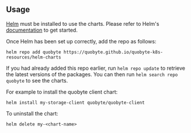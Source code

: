 ## Usage

[Helm](https://helm.sh) must be installed to use the charts.  Please refer to
Helm's [documentation](https://helm.sh/docs) to get started.

Once Helm has been set up correctly, add the repo as follows:

    helm repo add quobyte https://quobyte.github.io/quobyte-k8s-resources/helm-charts

If you had already added this repo earlier, run `helm repo update` to retrieve
the latest versions of the packages.  You can then run `helm search repo
quobyte` to see the charts.

For example to install the quobyte client chart:

    helm install my-storage-client quobyte/quobyte-client

To uninstall the chart:

    helm delete my-<chart-name>
